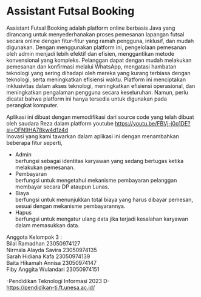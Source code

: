# Assistant Futsal Booking
Assistant Futsal Booking adalah platform online berbasis Java yang dirancang untuk menyederhanakan proses pemesanan lapangan futsal secara online dengan fitur-fitur yang ramah pengguna, inklusif, dan mudah digunakan. Dengan menggunakan platform ini, pengelolaan pemesanan oleh admin menjadi lebih efektif dan efisien, menggantikan metode konvensional yang kompleks. Pelanggan dapat dengan mudah melakukan pemesanan dan konfirmasi melalui WhatsApp, mengatasi hambatan teknologi yang sering dihadapi oleh mereka yang kurang terbiasa dengan teknologi, serta meningkatkan efisiensi waktu. Platform ini menciptakan inklusivitas dalam akses teknologi, meningkatkan efisiensi operasional, dan meningkatkan pengalaman pengguna secara keseluruhan. Namun, perlu dicatat bahwa platform ini hanya tersedia untuk digunakan pada perangkat komputer.

Aplikasi ini dibuat dengan memodifikasi dari source code yang telah dibuat oleh saudara Reza dalam platform youtube https://youtu.be/FBVj-j0o1DE?si=OFN9HA78kw4d1z4d  
Inovasi yang kami tawarkan dalam aplikasi ini dengan menambahkan beberapa fitur seperti,  
- Admin  
  berfungsi sebagai identitas karyawan yang sedang bertugas ketika melakukan pemesanan.  
- Pembayaran  
  berfungsi untuk mengetahui mekanisme pembayaran pelanggan membayar secara DP ataupun Lunas.  
- Biaya  
  berfungsi untuk menunjukkan total biaya yang harus dibayar pemesan, sesuai dengan mekanisme pembayarannya.  
- Hapus  
  berfungsi untuk mengatur ulang data jika terjadi kesalahan karyawan dalam memasukkan data.  

Anggota Kelompok 3 :  
Bilal Ramadhan 23050974127  
Nirmala Alayda Savira 23050974135    
Sarah Hidiana Kafa 23050974139  
Baita Hikamah Annisa 23050974147  
Fiby Anggita Wulandari 23050974151  

-Pendidikan Teknologi Informasi 2023 D-  
https://pendidikan-ti.ft.unesa.ac.id/
